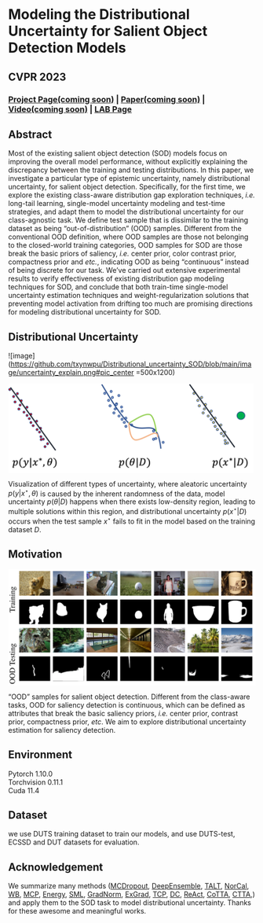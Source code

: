 # Modeling the Distributional Uncertainty for Salient Object Detection Models
## CVPR 2023

### [Project Page(coming soon)](https://npucvr.github.io/Distributional_uncertainty_SOD) | [Paper(coming soon)](https://github.com/txynwpu/Distributional_uncertainty_SOD) | [Video(coming soon)](https://github.com/txynwpu/Distributional_uncertainty_SOD) | [LAB Page](http://npu-cvr.cn/)

## Abstract
Most of the existing salient object detection (SOD) models focus on improving the overall model performance, without explicitly explaining the discrepancy between the training and testing distributions. In this paper, we investigate a particular type of epistemic uncertainty, namely distributional uncertainty, for salient object detection. Specifically, for the first time, we explore the existing class-aware distribution gap exploration techniques, _i.e._ long-tail learning, single-model uncertainty modeling and test-time strategies, and adapt them to model the distributional uncertainty for our class-agnostic task. We define test sample that is dissimilar to the training dataset as being “out-of-distribution” (OOD) samples. Different from the conventional OOD definition, where OOD samples are those not belonging to the closed-world training categories, OOD samples for SOD are those break the basic priors of saliency, _i.e._ center prior, color contrast prior, compactness prior and _etc._, indicating OOD as being “continuous” instead of being discrete for our task. We’ve carried out extensive experimental results to verify effectiveness of existing distribution gap modeling techniques for SOD, and conclude that both train-time single-model uncertainty estimation techniques and weight-regularization solutions that preventing model activation from drifting too much are promising directions for modeling distributional uncertainty for SOD.

## Distributional Uncertainty

![image](https://github.com/txynwpu/Distributional_uncertainty_SOD/blob/main/image/uncertainty_explain.png#pic_center =500x1200)

<img src="https://github.com/txynwpu/Distributional_uncertainty_SOD/blob/main/image/uncertainty_explain.png" width="500" alt="" align=center />

Visualization of different types of uncertainty, where aleatoric uncertainty $p(y|x^\star,\theta)$ is caused by the inherent randomness of the data, model uncertainty $p(\theta|D)$ happens when there exists low-density region, leading to multiple solutions within this region, and distributional uncertainty $p(x^\star|D)$ occurs when the test sample $x^\star$ fails to fit in the model based on the training dataset $D$. 

## Motivation

<img src="https://github.com/txynwpu/Distributional_uncertainty_SOD/blob/main/image/sod_distributional_uncertainty.png" width="800" alt="" align=center />

“OOD” samples for salient object detection. Different from the class-aware tasks, OOD for saliency detection is continuous, which can be defined as attributes that break the basic saliency priors, _i.e._ center prior, contrast prior, compactness prior, _etc_. We aim to explore distributional uncertainty estimation for saliency detection.


## Environment
Pytorch 1.10.0  
Torchvision 0.11.1  
Cuda 11.4

## Dataset
we use DUTS training dataset to train our models, and use DUTS-test, ECSSD and DUT datasets for evaluation.


## Acknowledgement
We summarize many methods ([MCDropout](http://proceedings.mlr.press/v48/gal16.pdf), [DeepEnsemble](https://proceedings.neurips.cc/paper/2017/file/9ef2ed4b7fd2c810847ffa5fa85bce38-Paper.pdf), [TALT](https://arxiv.org/pdf/2107.09249.pdf), [NorCal](https://proceedings.neurips.cc/paper/2021/file/14ad095ecc1c3e1b87f3c522836e9158-Paper.pdf), [WB](https://openaccess.thecvf.com/content/CVPR2022/papers/Alshammari_Long-Tailed_Recognition_via_Weight_Balancing_CVPR_2022_paper.pdf), [MCP](https://arxiv.org/pdf/1610.02136.pdf), [Energy](https://proceedings.neurips.cc/paper/2020/file/f5496252609c43eb8a3d147ab9b9c006-Paper.pdf), [SML](http://openaccess.thecvf.com/content/ICCV2021/papers/Jung_Standardized_Max_Logits_A_Simple_yet_Effective_Approach_for_Identifying_ICCV_2021_paper.pdf), [GradNorm](https://proceedings.neurips.cc/paper/2021/file/063e26c670d07bb7c4d30e6fc69fe056-Paper.pdf), [ExGrad](https://arxiv.org/pdf/2205.10439), [TCP](https://proceedings.neurips.cc/paper/2019/file/757f843a169cc678064d9530d12a1881-Paper.pdf), [DC](https://arxiv.org/pdf/2207.07235), [ReAct](https://proceedings.neurips.cc/paper/2021/file/01894d6f048493d2cacde3c579c315a3-Paper.pdf), [CoTTA](https://openaccess.thecvf.com/content/CVPR2022/papers/Wang_Continual_Test-Time_Domain_Adaptation_CVPR_2022_paper.pdf), [CTTA](https://proceedings.mlr.press/v180/chun22a/chun22a.pdf),) and apply them to the SOD task to model distributional uncertainty. Thanks for these awesome and meaningful works.
